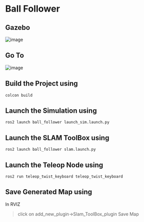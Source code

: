 # Ball Follower
## Gazebo
![image](https://github.com/Kuljot/ball_follower/assets/33811204/3ae810ed-d6a0-4d11-889c-fe0799367f06)

## Go To 
![image](https://github.com/Kuljot/ball_follower/assets/33811204/957b2401-c710-4d7a-ab2c-a549d4e8a0f1)



## Build the Project using
```
colcon build
```

## Launch the Simulation using
```
ros2 launch ball_follower launch_sim.launch.py
```

## Launch the SLAM ToolBox using
```
ros2 launch ball_follower slam.launch.py 
```

## Launch the Teleop Node using
```
ros2 run teleop_twist_keyboard teleop_twist_keyboard 
```

## Save Generated Map using
In RVIZ 
> click on add_new_plugin->Slam_ToolBox_plugin
> Save Map




